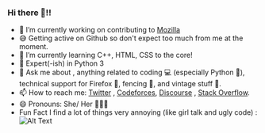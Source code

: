 ### Hi there 👋!!

- 🔭 I’m currently working on contributing to [Mozilla](https://github.com/mozilla/)
- 😅 Getting active on Github so don't expect too much from me at the moment. 
- 🌱 I’m currently learning C++, HTML, CSS to the core! 
- 🧐 Expert(-ish) in Python 3
- 💬 Ask me about , anything related to coding 💻 (especially Python  🐍), technical support for Firefox 🦊, fencing 🤺, and vintage stuff 🎺.
- 📫 How to reach me: [Twitter](https://twitter.com/vintagemind07) , [Codeforces](https://codeforces.com/profile/VintageMind), [Discourse](https://discourse.mozilla.org/u/vintagemind) , [Stack Overflow](https://stackoverflow.com/users/16327123/vintagemind).
- 😄 Pronouns: She/ Her 👩🏻‍💻
- Fun Fact I find a lot of things very annoying (like girl talk and ugly code) :
![Alt Text](https://c.tenor.com/HWyyGa7DfjgAAAAC/carole-lombard-annoying.gif)





    
 
